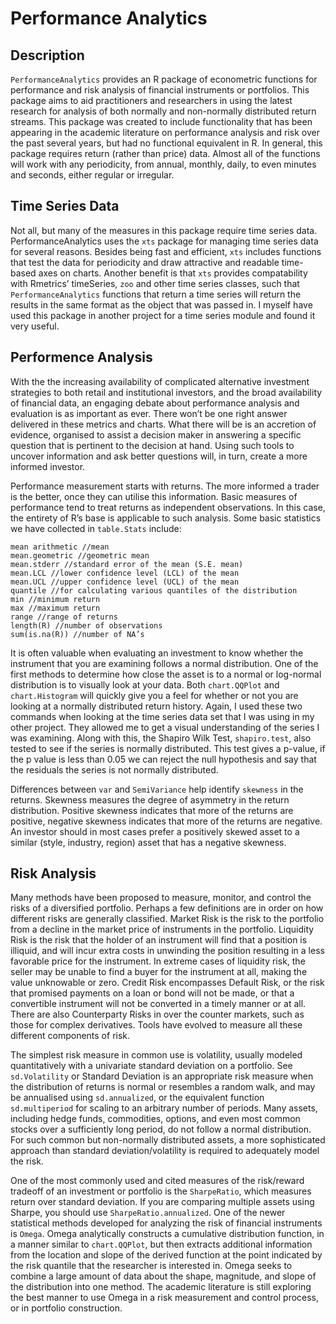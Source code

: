 Performance Analytics
====================
## Description
`PerformanceAnalytics` provides an R package of econometric functions for performance and risk analysis of financial instruments or portfolios. This package aims to aid practitioners and researchers in using the latest research for analysis of both normally and non-normally distributed return streams. This package was created to include functionality that has been appearing in the academic literature on performance analysis and risk over the past several years, but had no functional equivalent in R. In general, this package requires return (rather than price) data. Almost all of the functions will work with any periodicity, from annual, monthly, daily, to even minutes and seconds, either regular or irregular. 

## Time Series Data
Not all, but many of the measures in this package require time series data. PerformanceAnalytics uses the `xts` package for managing time series data for several reasons. Besides being fast and efficient, `xts` includes functions that test the data for periodicity and draw attractive and readable time-based axes on charts. Another benefit is that `xts` provides compatability with Rmetrics’ timeSeries, `zoo` and other time series classes, such that `PerformanceAnalytics` functions that return a time series will return the results in the same format as the object that was passed in. I myself have used this package in another project for a time series module and found it very useful.

## Performence Analysis
With the the increasing availability of complicated alternative investment strategies to both retail and institutional investors, and the broad availability of financial data, an engaging debate about performance analysis and evaluation is as important as ever. There won’t be one right answer delivered in these metrics and charts. What there will be is an accretion of evidence, organised to assist a decision maker in answering a specific question that is pertinent to the decision at hand. Using such tools to uncover information and ask better questions will, in turn, create a more informed investor.

Performance measurement starts with returns. The more informed a trader is the better, once they can utilise this information. Basic measures of performance tend to treat returns as independent observations. In this case, the entirety of R’s base is applicable to such analysis. Some basic statistics we have collected in `table.Stats` include:
```
mean arithmetic //mean
mean.geometric //geometric mean
mean.stderr //standard error of the mean (S.E. mean)
mean.LCL //lower confidence level (LCL) of the mean
mean.UCL //upper confidence level (UCL) of the mean
quantile //for calculating various quantiles of the distribution
min //minimum return
max //maximum return
range //range of returns
length(R) //number of observations
sum(is.na(R)) //number of NA’s
```
It is often valuable when evaluating an investment to know whether the instrument that you are examining follows a normal distribution. One of the first methods to determine how close the asset is to a normal or log-normal distribution is to visually look at your data. Both `chart.QQPlot` and `chart.Histogram` will quickly give you a feel for whether or not you are looking at a normally distributed return history. Again, I used these two commands when looking at the time series data set that I was using in my other project. They allowed me to get a visual understanding of the series I was examining. Along with this, the Shapiro Wilk Test, `shapiro.test`, also tested to see if the series is normally distributed. This test gives a p-value, if the p value is less than 0.05 we can reject the null hypothesis and say that the residuals the series is not normally distributed. 

Differences between `var` and `SemiVariance` help identify `skewness` in the returns. Skewness measures the degree of asymmetry in the return distribution. Positive skewness indicates that more of the returns are positive, negative skewness indicates that more of the returns are negative. An investor should in most cases prefer a positively skewed asset to a similar (style, industry, region) asset that has a negative skewness.

## Risk Analysis
Many methods have been proposed to measure, monitor, and control the risks of a diversified portfolio. Perhaps a few definitions are in order on how different risks are generally classified. Market Risk is the risk to the portfolio from a decline in the market price of instruments in the portfolio. Liquidity Risk is the risk that the holder of an instrument will find that a position is illiquid, and
will incur extra costs in unwinding the position resulting in a less favorable price for the instrument. In extreme cases of liquidity risk, the seller may be unable to find a buyer for the instrument at all, making the value unknowable or zero. Credit Risk encompasses Default Risk, or the risk that promised payments on a loan or bond will not be made, or that a convertible instrument will not be converted in a timely manner or at all. There are also Counterparty Risks in over the counter markets, such as those for complex derivatives. Tools have evolved to measure all these different components of risk. 

The simplest risk measure in common use is volatility, usually modeled quantitatively with a univariate standard deviation on a portfolio. See `sd.Volatility` or Standard Deviation is an appropriate risk measure when the distribution of returns is normal or resembles a random walk, and may be annualised using `sd.annualized`, or the equivalent function `sd.multiperiod` for scaling to an arbitrary number of periods. Many assets, including hedge funds, commodities, options, and even most common stocks over a sufficiently long period, do not follow a normal distribution. For such common but non-normally distributed assets, a more sophisticated approach than standard deviation/volatility is required to adequately model the risk.

One of the most commonly used and cited measures of the risk/reward tradeoff of an investment or portfolio is the `SharpeRatio`, which measures return over standard deviation. If you are comparing multiple assets using Sharpe, you should use `SharpeRatio.annualized`. One of the newer statistical methods developed for analyzing the risk of financial instruments is `Omega`. Omega analytically constructs a cumulative distribution function, in a manner similar to `chart.QQPlot`, but then extracts additional information from the location and slope of the derived function at the point indicated by the risk quantile that the researcher is interested in. Omega seeks to combine a large amount of data about the shape, magnitude, and slope of the distribution into one method. The academic literature is still exploring the best manner to use Omega in a risk measurement and control process, or in portfolio construction.

